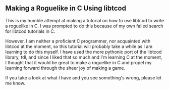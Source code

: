 ## Making a Roguelike in C Using libtcod

This is my humble attempt at making a tutorial on how to
use libtcod to write a roguelike in C. I was prompted to
do this because of my own failed search for libtcod
tutorials in C. 

However, I am neither a proficient C programmer,
nor acquainted with libtcod at the moment, so this
tutorial will probably take a while as I am learning
to do this myself. I have used the more pythonic port 
of the libtcod library, tdl, and since I liked that
so much and I'm learning C at the moment, I thought
that it would be great to make a roguelike in C and
propel my learning forward through the sheer joy of
making a game. 

If you take a look at what I have and you see something's
wrong, please let me know.
